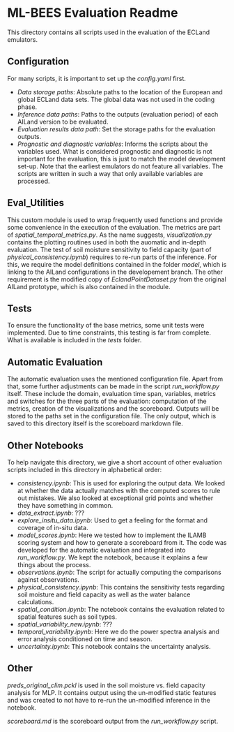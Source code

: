 # ML-BEES Evaluation Readme
This directory contains all scripts used in the evaluation of the ECLand emulators. 

## Configuration
For many scripts, it is important to set up the *config.yaml* first.
- *Data storage paths*: Absolute paths to the location of the European and global ECLand data sets. The global data was not used in the coding phase.
- *Inference data paths*: Paths to the outputs (evaluation period) of each AILand version to be evaluated.
- *Evaluation results data path*: Set the storage paths for the evaluation outputs.
- *Prognostic and diagnostic variables*: Informs the scripts about the variables used. What is considered prognostic and diagnostic is not important for the evaluation, this is just to match the model development set-up. Note that the earliest emulators do not feature all variables. The scripts are written in such a way that only available variables are processed.

## Eval_Utilities
This custom module is used to wrap frequently used functions and provide some convenience in the execution of the evaluation. The metrics are part of *spatial_temporal_metrics.py*. 
As the name suggests, *visualization.py* contains the plotting routines used in both the auomatic and in-depth evaluation. 
The test of soil moisture sensitivity to field capacity (part of *physical_consistency.ipynb*) requires to re-run parts of the inference. For this, we require the model definitions contained in the folder *model*, which is linking to the AILand configurations in the developement branch. The other requirement is the modified copy of *EclandPointDataset.py* from the original AILand prototype, which is also contained in the module.

## Tests
To ensure the functionality of the base metrics, some unit tests were implemented. Due to time constraints, this testing is far from complete. What is available is included in the *tests* folder.

## Automatic Evaluation
The automatic evaluation uses the mentioned configuration file. Apart from that, some further adjustments can be made in the script *run_workflow.py* itself. These include the domain, evaluation time span, variables, metrics and switches for the three parts of the evaluation: computation of the metrics, creation of the visualizations and the scoreboard.
Outputs will be stored to the paths set in the configuration file. The only output, which is saved to this directory itself is the scoreboard markdown file.

## Other Notebooks
To help navigate this directory, we give a short account of other evaluation scripts included in this directory in alphabetical order:
- *consistency.ipynb*: This is used for exploring the output data. We looked at whether the data actually matches with the computed scores to rule out mistakes. We also looked at exceptional grid points and whether they have something in common.
- *data_extract.ipynb*: ???
- *explore_insitu_data.ipynb*: Used to get a feeling for the format and coverage of in-situ data.
- *model_scores.ipynb*: Here we tested how to implement the ILAMB scoring system and how to generate a scoreboard from it. The code was developed for the automatic evaluation and integrated into *run_workflow.py*. We kept the notebook, because it explains a few things about the process.
- *observations.ipynb*: The script for actually computing the comparisons against observations.
- *physical_consistency.ipynb*: This contains the sensitivity tests regarding soil moisture and field capacity as well as the water balance calculations.
- *spatial_condition.ipynb*: The notebook contains the evaluation related to spatial features such as soil types.
- *spatial_variability_new.ipynb*: ???
- *temporal_variability.ipynb*: Here we do the power spectra analysis and error analysis conditioned on time and season.
- *uncertainty.ipynb*: This notebook contains the uncertainty analysis.

## Other
*preds_original_clim.pckl* is used in the soil moisture vs. field capacity analysis for MLP. It contains output using the un-modified static features and was created to not have to re-run the un-modified inference in the notebook.

*scoreboard.md* is the scoreboard output from the *run_workflow.py* script.